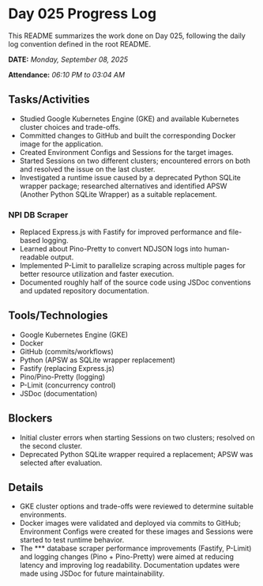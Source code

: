 # Day 025 Progress Log

This README summarizes the work done on Day 025, following the daily log convention defined in the root README.

**DATE:** _Monday, September 08, 2025_

**Attendance:** _06:10 PM to 03:04 AM_

## Tasks/Activities

- Studied Google Kubernetes Engine (GKE) and available Kubernetes cluster choices and trade-offs.
- Committed changes to GitHub and built the corresponding Docker image for the application.
- Created Environment Configs and Sessions for the target images.
- Started Sessions on two different clusters; encountered errors on both and resolved the issue on the last cluster.
- Investigated a runtime issue caused by a deprecated Python SQLite wrapper package; researched alternatives and identified APSW (Another Python SQLite Wrapper) as a suitable replacement.

### NPI DB Scraper

- Replaced Express.js with Fastify for improved performance and file-based logging.
- Learned about Pino-Pretty to convert NDJSON logs into human-readable output.
- Implemented P-Limit to parallelize scraping across multiple pages for better resource utilization and faster execution.
- Documented roughly half of the source code using JSDoc conventions and updated repository documentation.

## Tools/Technologies

- Google Kubernetes Engine (GKE)
- Docker
- GitHub (commits/workflows)
- Python (APSW as SQLite wrapper replacement)
- Fastify (replacing Express.js)
- Pino/Pino-Pretty (logging)
- P-Limit (concurrency control)
- JSDoc (documentation)

## Blockers

- Initial cluster errors when starting Sessions on two clusters; resolved on the second cluster. 
- Deprecated Python SQLite wrapper required a replacement; APSW was selected after evaluation.

## Details

- GKE cluster options and trade-offs were reviewed to determine suitable environments.
- Docker images were validated and deployed via commits to GitHub; Environment Configs were created for these images and Sessions were started to test runtime behavior.
- The *** database scraper performance improvements (Fastify, P-Limit) and logging changes (Pino + Pino-Pretty) were aimed at reducing latency and improving log readability. Documentation updates were made using JSDoc for future maintainability.
